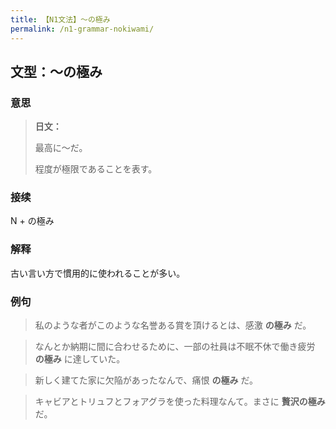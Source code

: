 ```yaml
---
title: 【N1文法】〜の極み
permalink: /n1-grammar-nokiwami/
---
```


## 文型：〜の極み

### 意思

> **日文：**
> 
> 最高に〜だ。
> 
> 程度が極限であることを表す。


### 接续

N + の極み

### 解释

古い言い方で慣用的に使われることが多い。

### 例句

> 私のような者がこのような名誉ある賞を頂けるとは、感激 **の極み** だ。

> なんとか納期に間に合わせるために、一部の社員は不眠不休で働き疲労 **の極み** に達していた。

> 新しく建てた家に欠陥があったなんで、痛恨 **の極み** だ。

> キャビアとトリュフとフォアグラを使った料理なんて。まさに **贅沢の極み** だ。


